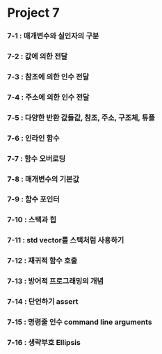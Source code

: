 # Project 7
### 7-1 : 매개변수와 실인자의 구분<br>
### 7-2 : 값에 의한 전달<br>
### 7-3 : 참조에 의한 인수 전달<br>
### 7-4 : 주소에 의한 인수 전달<br>
### 7-5 : 다양한 반환 값들값, 참조, 주소, 구조체, 튜플<br>
### 7-6 : 인라인 함수<br>
### 7-7 : 함수 오버로딩<br>
### 7-8 : 매개변수의 기본값<br>
### 7-9 : 함수 포인터<br>
### 7-10 : 스택과 힙<br>
### 7-11 : std vector를 스택처럼 사용하기<br>
### 7-12 : 재귀적 함수 호출<br>
### 7-13 : 방어적 프로그래밍의 개념<br>
### 7-14 : 단언하기 assert<br>
### 7-15 : 명령줄 인수 command line arguments<br>
### 7-16 : 생략부호 Ellipsis<br>
